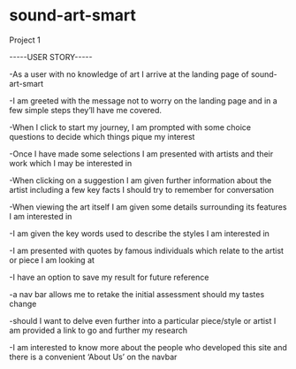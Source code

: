 # sound-art-smart
Project 1 


-----USER STORY-----

-As a user with no knowledge of art I arrive at the landing page of sound-art-smart

-I am greeted with the message not to worry on the landing page and in a few simple steps they’ll have me covered.

-When I click to start my journey, I am prompted with some choice questions to decide which things pique my interest

-Once I have made some selections I am presented with artists and their work which I may be interested in

-When clicking on a suggestion I am given further information about the artist including a few key facts I should try to remember for conversation 

-When viewing the art itself I am given some details surrounding its features I am interested in

-I am given the key words used to describe the styles I am interested in

-I am presented with quotes by famous individuals which relate to the artist or piece I am looking at

-I have an option to save my result for future reference

-a nav bar allows me to retake the initial assessment should my tastes change 

-should I want to delve even further into a particular piece/style or artist I am provided a link to go and further my research

-I am interested to know more about the people who developed this site and there is a convenient ‘About Us’ on the navbar
